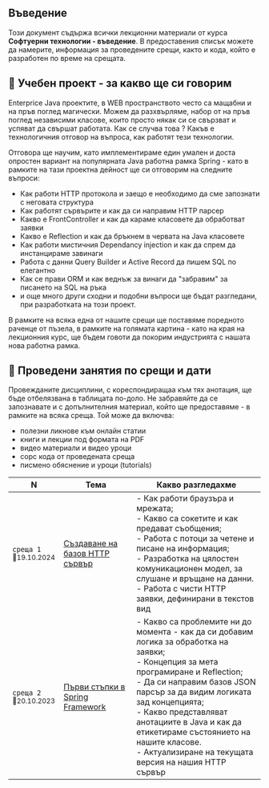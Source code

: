 ## Въведение
Този документ съдържа всички лекционни материали от курса **Софтуерни технологии - въведение**. В предоставения списък можете да намерите, информация за проведените срещи, както и кода, който е разработен по време на срещата.

## 🚀 Учебен проект - за какво ще си говорим
Enterprice Java проектите, в WEB пространството често са мащабни и на пръв поглед магически. Можем да разхвърляме, набор от на пръв поглед независими класове, които просто някак си се свързват и успяват да свършат работата. Как се случва това ? Какъв е технологичния отговор на въпроса, как работят тези технологии. 

Отговора ще научим, като имплементираме един умален и доста опростен вариант на популярната Java работна рамка Spring - като в рамките на тази проектна дейност ще си отговорим на следните въпроси:
- Как работи HTTP протокола и заещо е необходимо да сме запознати с неговата структура
- Как работят сървърите и как да си направим HTTP парсер
- Какво е FrontController и как да караме класовете да обработват заявки
- Какво е Reflection и как да бръкнем в червата на Java класовете
- Как работи мистичния Dependancy injection и как да спрем да инстанцираме завинаги
- Работа с данни Query Builder и Active Record да пишем SQL по елегантно
- Как се прави ORM и как веднъж за винаги да "забравим" за писането на SQL на ръка
- и още много други сходни и подобни въпроси ще бъдат разгледани, при разработката на този проект. 

В рамките на всяка една от нашите срещи ще поставяме поредното раченце от пъзела, в рамките на голямата картина - като на края на лекционния курс, ще бъдем говоти да покорим индустрията с нашата нова работна рамка. 

## 📅 Проведени занятия по срещи и дати

Провежданите дисциплини, с кореспондиращаа към тях анотация, ще бъде отбелязвана в таблицата по-доло. Не забравяйте да се запознавате и с допълнителния материал, който ще предоставяме - в рамките на всяка среща. Той може да включва:
- полезни ликнове към онлайн статии
- книги и лекции под формата на PDF
- видео материали и видео уроци
- сорс кода от проведената среща 
- писмено обяснение и уроци (tutorials)

<table>
    <thead>
        <tr>
            <th width="120">N</th>
            <th width="280px">Тема</th>
            <th width="610px">Какво разгледахме</th>
        </tr>
    </thead>
    <tbody>
        <tr>
            <td>
                <code>среща 1</code><br>
                <sub>📅19.10.2024</sub>
            </td>
            <td>
                <a href="./meet-01/README.md">
                    Създаване на базов HTTP сървър
                </a>
            </td>
            <td>
            - Как работи браузъра и мрежата; <br>
            - Какво са сокетите и как предават съобщения; <br>
            - Работа с потоци за четене и писане на информация; <br>
            - Разработка на цялостен комуникационен модел, за слушане и връщане на данни. <br>
            - Работа с чисти HTTP заявки, дефинирани в текстов вид
            </td>
        </tr>
        <tr>
            <td>
                <code>среща 2</code>
                <br>
                <sub>📅20.10.2023</sub>
            </td>
            <td>
                <a href="./meet-02/README.md">
                    Първи стъпки в Spring Framework
                </a>            
            </td>
            <td>
            - Какво са проблемите ни до момента - как да си добавим логика за обработка на заявки;  <br>
            - Концепция за мета програмиране и Reflection;  <br>
            - Да си направим базов JSON парсър за да видим логиката зад концепцията;  <br>
            - Какво представляват анотациите в Java и как да етикетираме състоянието на нашите класове.  <br>
            - Актуализиране на текущата версия на нашия HTTP сървър
            </td>
        </tr>
    <tbody>
</table>
